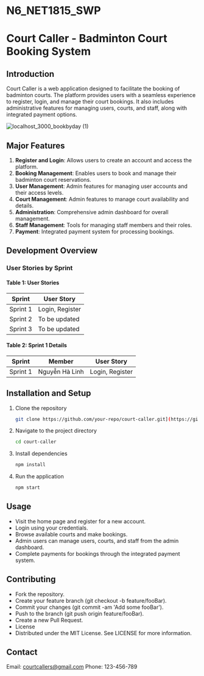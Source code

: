 # N6_NET1815_SWP
# Court Caller - Badminton Court Booking System

## Introduction
Court Caller is a web application designed to facilitate the booking of badminton courts. The platform provides users with a seamless experience to register, login, and manage their court bookings. It also includes administrative features for managing users, courts, and staff, along with integrated payment options.


![localhost_3000_bookbyday (1)](https://github.com/LeThanhNhan91/N6_NET1815_SWP/assets/156390069/fd0ce1cc-36c9-49aa-bdc4-d4bb7c80a592)

## Major Features
1. **Register and Login**: Allows users to create an account and access the platform.
2. **Booking Management**: Enables users to book and manage their badminton court reservations.
3. **User Management**: Admin features for managing user accounts and their access levels.
4. **Court Management**: Admin features to manage court availability and details.
5. **Administration**: Comprehensive admin dashboard for overall management.
6. **Staff Management**: Tools for managing staff members and their roles.
7. **Payment**: Integrated payment system for processing bookings.

## Development Overview

### User Stories by Sprint
#### Table 1: User Stories
| Sprint   | User Story                                |
|----------|-------------------------------------------|
| Sprint 1 | Login, Register                           |
| Sprint 2 | To be updated                             |
| Sprint 3 | To be updated                             |

#### Table 2: Sprint 1 Details
| Sprint   | Member           | User Story             |
|----------|------------------|------------------------|
| Sprint 1 | Nguyễn Hà Linh   | Login, Register        |

## Installation and Setup
1. Clone the repository
   ```sh
   git clone https://github.com/your-repo/court-caller.git](https://github.com/LeThanhNhan91/N6_NET1815_SWP.git

2. Navigate to the project directory
   ```sh
   cd court-caller

3. Install dependencies
   ```sh
   npm install

4. Run the application
   ```sh
   npm start

## Usage
- Visit the home page and register for a new account.
- Login using your credentials.
- Browse available courts and make bookings.
- Admin users can manage users, courts, and staff from the admin dashboard.
- Complete payments for bookings through the integrated payment system.

## Contributing
- Fork the repository.
- Create your feature branch (git checkout -b feature/fooBar).
- Commit your changes (git commit -am 'Add some fooBar').
- Push to the branch (git push origin feature/fooBar).
- Create a new Pull Request.
- License
- Distributed under the MIT License. See LICENSE for more information.

## Contact
Email: courtcallers@gmail.com
Phone: 123-456-789
